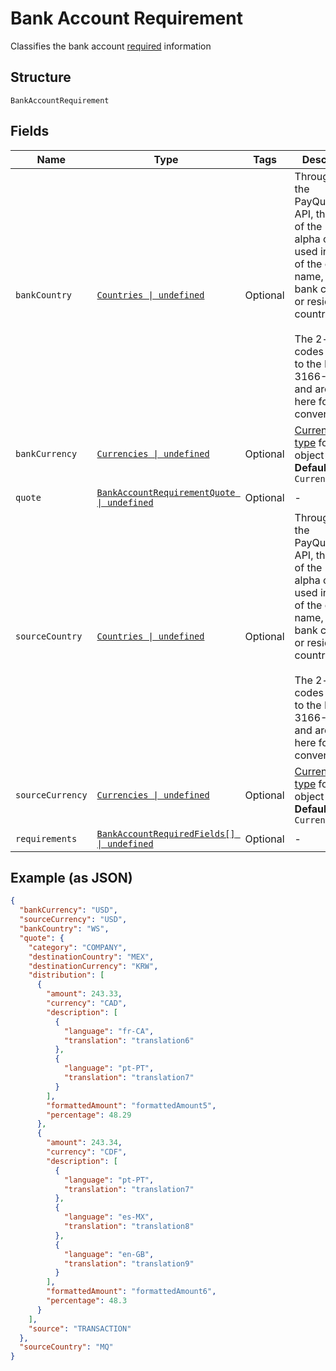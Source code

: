 
# Bank Account Requirement

Classifies the bank account [required](#/rest/models/structures/bank-account-requirement) information

## Structure

`BankAccountRequirement`

## Fields

| Name | Type | Tags | Description |
|  --- | --- | --- | --- |
| `bankCountry` | [`Countries \| undefined`](../../doc/models/countries.md) | Optional | Throughout the PayQuicker API, the usage of the 2-letter alpha code is used in place of the country name, e.g., for bank country or residential country.<br><br>The 2-letter codes adhere to the ISO 3166-1 spec and are listed here for convenience. |
| `bankCurrency` | [`Currencies \| undefined`](../../doc/models/currencies.md) | Optional | [Currency code type](#/rest/models/structures/country) for the object<br>**Default**: `Currencies.USD` |
| `quote` | [`BankAccountRequirementQuote \| undefined`](../../doc/models/bank-account-requirement-quote.md) | Optional | - |
| `sourceCountry` | [`Countries \| undefined`](../../doc/models/countries.md) | Optional | Throughout the PayQuicker API, the usage of the 2-letter alpha code is used in place of the country name, e.g., for bank country or residential country.<br><br>The 2-letter codes adhere to the ISO 3166-1 spec and are listed here for convenience. |
| `sourceCurrency` | [`Currencies \| undefined`](../../doc/models/currencies.md) | Optional | [Currency code type](#/rest/models/structures/country) for the object<br>**Default**: `Currencies.USD` |
| `requirements` | [`BankAccountRequiredFields[] \| undefined`](../../doc/models/bank-account-required-fields.md) | Optional | - |

## Example (as JSON)

```json
{
  "bankCurrency": "USD",
  "sourceCurrency": "USD",
  "bankCountry": "WS",
  "quote": {
    "category": "COMPANY",
    "destinationCountry": "MEX",
    "destinationCurrency": "KRW",
    "distribution": [
      {
        "amount": 243.33,
        "currency": "CAD",
        "description": [
          {
            "language": "fr-CA",
            "translation": "translation6"
          },
          {
            "language": "pt-PT",
            "translation": "translation7"
          }
        ],
        "formattedAmount": "formattedAmount5",
        "percentage": 48.29
      },
      {
        "amount": 243.34,
        "currency": "CDF",
        "description": [
          {
            "language": "pt-PT",
            "translation": "translation7"
          },
          {
            "language": "es-MX",
            "translation": "translation8"
          },
          {
            "language": "en-GB",
            "translation": "translation9"
          }
        ],
        "formattedAmount": "formattedAmount6",
        "percentage": 48.3
      }
    ],
    "source": "TRANSACTION"
  },
  "sourceCountry": "MQ"
}
```

